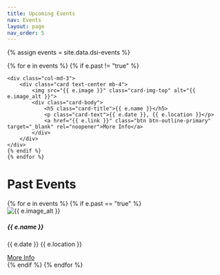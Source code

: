 ```yaml
---
title: Upcoming Events
nav: Events
layout: page
nav_order: 5
---
```


{% assign events = site.data.dsi-events %}
<div class="row">
    {% for e in events %}
    {% if e.past != "true" %}

    <div class="col-md-3">
        <div class="card text-center mb-4">
            <img src="{{ e.image }}" class="card-img-top" alt="{{ e.image_alt }}">
            <div class="card-body">
                <h5 class="card-title">{{ e.name }}</h5>
                <p class="card-text">{{ e.date }}, {{ e.location }}</p>
                <a href="{{ e.link }}" class="btn btn-outline-primary" target="_blank" rel="noopener">More Info</a>
            </div>
        </div>
    </div>
    {% endif %}
    {% endfor %}
</div>

# Past Events

<div class="row">
    {% for e in events %}
    {% if e.past == "true" %}
    <div class="col-md-3">
        <div class="card text-center mb-4">
            <img src="{{ e.image }}" class="card-img-top" alt="{{ e.image_alt }}">
            <div class="card-body">
                <h5 class="card-title">{{ e.name }}</h5>
                <p class="card-text">{{ e.date }} {{ e.location }}</p>
                <a href="{{ e.link }}" class="btn btn-outline-primary" target="_blank" rel="noopener">More Info</a>
            </div>
        </div>
    </div>
    {% endif %}
    {% endfor %}
</div>